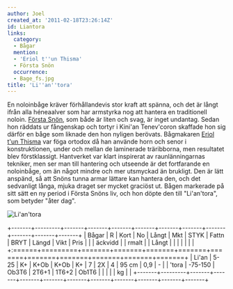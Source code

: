 ```yaml
---
author: Joel
created_at: '2011-02-18T23:26:14Z'
id: Liantora
links:
  category:
  - Bågar
  mention:
  - 'Eriol t''un Thisma'
  - Första Snön
  occurrence:
  - Bage_fs.jpg‎
title: 'Li''an''tora'
---
```


En noloinbåge kräver förhållandevis stor kraft att spänna, och det är långt ifrån alla héneaalver
som har armstyrka nog att hantera en traditionell noloin. [Första Snön], som både är liten och svag,
är inget undantag. Sedan hon räddats ur fångenskap och tortyr i Kini'an Tenev'coron skaffade hon sig
därför en båge som liknade den hon nyligen berövats. Bågmakaren [Eriol t'un Thisma] var föga ortodox
då han använde horn och senor i konstruktionen, under och mellan de laminerade träribborna, men
resultatet blev förstklassigt. Hantverket var klart inspirerat av raunlänningarnas tekniker, men ser
man till hantering och utseende är det fortfarande en noloinbåge, om än något mindre och mer
utsmyckad än brukligt. Den är lätt anspänd, så att Snöns tunna armar lättare kan hantera den, och
det sedvanligt långa, mjuka draget ser mycket graciöst ut. Bågen markerade på sitt sätt en ny period
i Första Snöns liv, och hon döpte den till "Li'an'tora", som betyder "åter dag".

![Li'an'tora]

+-------+---------+-------+-------+-------+-------+-------+-------+-------+-------+-------+-------+
| Bågar | R       | Kort  | No    | Långt | Mkt   | STYK  | Fattn | BRYT  | Längd | Vikt  | Pris  |
|       | äckvidd |       | rmalt |       | Långt |       |       |       |       |       |       |
+:======+=========+=======+=======+=======+=======+=======+=======+=======+=======+=======+=======+
| Li'an | 5-25    | K+    | K+Ob  | K+Ob  | K+    | 7     | 2X    | 4     | 95 cm | 0,9   | \-    |
| 'tora | -75-150 | Ob3T6 | 2T6+1 | 1T6+2 | Ob1T6 |       |       |       |       | kg    |       |
+-------+---------+-------+-------+-------+-------+-------+-------+-------+-------+-------+-------+

  [Första Snön]: Första_Snön
  [Eriol t'un Thisma]: Eriol_tun_Thisma
  [Li'an'tora]: Bage_fs.jpg‎ "Li'an'tora"